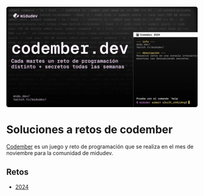 ![](./2024/codember.webp)
# Soluciones a retos de codember

[Codember](https://codember.dev/) es un juego y reto de programación que se realiza en el mes de noviembre para la comunidad de midudev.

## Retos

- [2024](https://github.com/lernesto-dev/codember/tree/main/2024)
